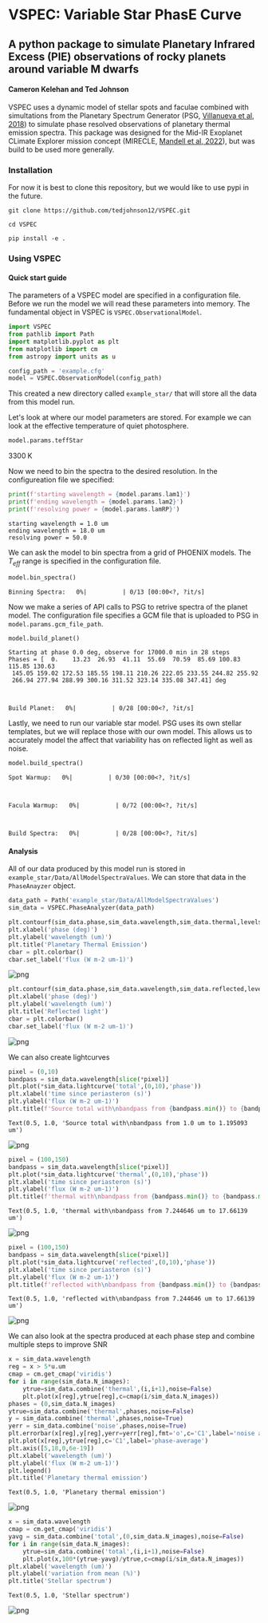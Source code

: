 # VSPEC: Variable Star PhasE Curve

## A python package to simulate Planetary Infrared Excess (PIE) observations of rocky planets around variable M dwarfs

#### Cameron Kelehan and Ted Johnson

VSPEC uses a dynamic model of stellar spots and faculae combined with simultations from the Planetary Spectrum Generator (PSG, [Villanueva et al, 2018](https://ui.adsabs.harvard.edu/abs/2018JQSRT.217...86V/abstract)) to simulate phase resolved observations of planetary thermal emission spectra. This package was designed for the Mid-IR Exoplanet CLimate Explorer mission concept (MIRECLE, [Mandell et al, 2022](https://ui.adsabs.harvard.edu/abs/2022AJ....164..176M/abstract)), but was build to be used more generally.

### Installation

For now it is best to clone this repository, but we would like to use pypi in the future.

`git clone https://github.com/tedjohnson12/VSPEC.git`

`cd VSPEC`

`pip install -e .`

### Using VSPEC

#### Quick start guide

The parameters of a VSPEC model are specified in a configuration file. Before we run the model we will read these parameters into memory. The fundamental object in VSPEC is `VSPEC.ObservationalModel`.


```python
import VSPEC
from pathlib import Path
import matplotlib.pyplot as plt
from matplotlib import cm
from astropy import units as u
```


```python
config_path = 'example.cfg'
model = VSPEC.ObservationModel(config_path)
```

This created a new directory called `example_star/` that will store all the data from this model run.

Let's look at where our model parameters are stored. For example we can look at the effective temperature of quiet photosphere.


```python
model.params.teffStar
```




$3300 \; \mathrm{K}$



Now we need to bin the spectra to the desired resolution. In the configureation file we specified:


```python
print(f'starting wavelength = {model.params.lam1}')
print(f'ending wavelength = {model.params.lam2}')
print(f'resolving power = {model.params.lamRP}')
```

    starting wavelength = 1.0 um
    ending wavelength = 18.0 um
    resolving power = 50.0


We can ask the model to bin spectra from a grid of PHOENIX models. The $T_{eff}$ range is specified in the configuration file.


```python
model.bin_spectra()
```


    Binning Spectra:   0%|          | 0/13 [00:00<?, ?it/s]


Now we make a series of API calls to PSG to retrive spectra of the planet model. The configuration file specifies a GCM file that is uploaded to PSG in `model.params.gcm_file_path`.


```python
model.build_planet()
```

    Starting at phase 0.0 deg, observe for 17000.0 min in 28 steps
    Phases = [  0.    13.23  26.93  41.11  55.69  70.59  85.69 100.83 115.85 130.63
     145.05 159.02 172.53 185.55 198.11 210.26 222.05 233.55 244.82 255.92
     266.94 277.94 288.99 300.16 311.52 323.14 335.08 347.41] deg



    Build Planet:   0%|          | 0/28 [00:00<?, ?it/s]


Lastly, we need to run our variable star model. PSG uses its own stellar templates, but we will replace those with our own model. This allows us to accurately model the affect that variability has on reflected light as well as noise.


```python
model.build_spectra()
```


    Spot Warmup:   0%|          | 0/30 [00:00<?, ?it/s]



    Facula Warmup:   0%|          | 0/72 [00:00<?, ?it/s]



    Build Spectra:   0%|          | 0/28 [00:00<?, ?it/s]


#### Analysis

All of our data produced by this model run is stored in `example_star/Data/AllModelSpectraValues`. We can store that data in the `PhaseAnayzer` object.


```python
data_path = Path('example_star/Data/AllModelSpectraValues')
sim_data = VSPEC.PhaseAnalyzer(data_path)
```


```python
plt.contourf(sim_data.phase,sim_data.wavelength,sim_data.thermal,levels=60)
plt.xlabel('phase (deg)')
plt.ylabel('wavelength (um)')
plt.title('Planetary Thermal Emission')
cbar = plt.colorbar()
cbar.set_label('flux (W m-2 um-1)')
```


    
![png](readme_files/readme_17_0.png)
    



```python
plt.contourf(sim_data.phase,sim_data.wavelength,sim_data.reflected,levels=60)
plt.xlabel('phase (deg)')
plt.ylabel('wavelength (um)')
plt.title('Reflected light')
cbar = plt.colorbar()
cbar.set_label('flux (W m-2 um-1)')
```


    
![png](readme_files/readme_18_0.png)
    


We can also create lightcurves


```python
pixel = (0,10)
bandpass = sim_data.wavelength[slice(*pixel)]
plt.plot(*sim_data.lightcurve('total',(0,10),'phase'))
plt.xlabel('time since periasteron (s)')
plt.ylabel('flux (W m-2 um-1)')
plt.title(f'Source total with\nbandpass from {bandpass.min()} to {bandpass.max()}')
```




    Text(0.5, 1.0, 'Source total with\nbandpass from 1.0 um to 1.195093 um')




    
![png](readme_files/readme_20_1.png)
    



```python
pixel = (100,150)
bandpass = sim_data.wavelength[slice(*pixel)]
plt.plot(*sim_data.lightcurve('thermal',(0,10),'phase'))
plt.xlabel('time since periasteron (s)')
plt.ylabel('flux (W m-2 um-1)')
plt.title(f'thermal with\nbandpass from {bandpass.min()} to {bandpass.max()}')
```




    Text(0.5, 1.0, 'thermal with\nbandpass from 7.244646 um to 17.66139 um')




    
![png](readme_files/readme_21_1.png)
    



```python
pixel = (100,150)
bandpass = sim_data.wavelength[slice(*pixel)]
plt.plot(*sim_data.lightcurve('reflected',(0,10),'phase'))
plt.xlabel('time since periasteron (s)')
plt.ylabel('flux (W m-2 um-1)')
plt.title(f'reflected with\nbandpass from {bandpass.min()} to {bandpass.max()}')
```




    Text(0.5, 1.0, 'reflected with\nbandpass from 7.244646 um to 17.66139 um')




    
![png](readme_files/readme_22_1.png)
    


We can also look at the spectra produced at each phase step and combine multiple steps to improve SNR


```python
x = sim_data.wavelength
reg = x > 5*u.um
cmap = cm.get_cmap('viridis')
for i in range(sim_data.N_images):
    ytrue=sim_data.combine('thermal',(i,i+1),noise=False)
    plt.plot(x[reg],ytrue[reg],c=cmap(i/sim_data.N_images))
phases = (0,sim_data.N_images)
ytrue=sim_data.combine('thermal',phases,noise=False)
y = sim_data.combine('thermal',phases,noise=True)
yerr = sim_data.combine('noise',phases,noise=True)
plt.errorbar(x[reg],y[reg],yerr=yerr[reg],fmt='o',c='C1',label='noise added')
plt.plot(x[reg],ytrue[reg],c='C1',label='phase-average')
plt.axis([5,18,0,6e-19])
plt.xlabel('wavelength (um)')
plt.ylabel('flux (W m-2 um-1)')
plt.legend()
plt.title('Planetary thermal emission')
```




    Text(0.5, 1.0, 'Planetary thermal emission')




    
![png](readme_files/readme_24_1.png)
    



```python
x = sim_data.wavelength
cmap = cm.get_cmap('viridis')
yavg = sim_data.combine('total',(0,sim_data.N_images),noise=False)
for i in range(sim_data.N_images):
    ytrue=sim_data.combine('total',(i,i+1),noise=False)
    plt.plot(x,100*(ytrue-yavg)/ytrue,c=cmap(i/sim_data.N_images))
plt.xlabel('wavelength (um)')
plt.ylabel('variation from mean (%)')
plt.title('Stellar spectrum')

```




    Text(0.5, 1.0, 'Stellar spectrum')




    
![png](readme_files/readme_25_1.png)
    

